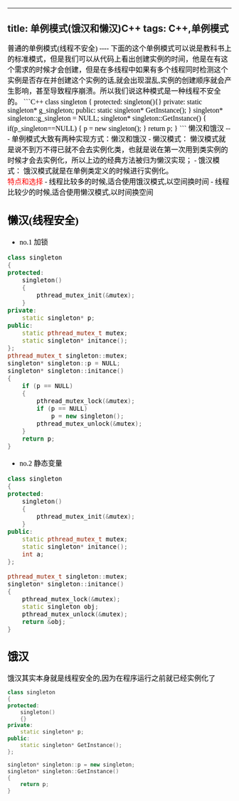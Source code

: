 -----
title: 单例模式(饿汉和懒汉)C++
tags: C++,单例模式
-----
<font face="微软雅黑" size="3" color ="black">
普通的单例模式(线程不安全)
----
下面的这个单例模式可以说是教科书上的标准模式，但是我们可以从代码上看出创建实例的时间，他是在有这个需求的时候才会创建，但是在多线程中如果有多个线程同时检测这个实例是否存在并创建这个实例的话,就会出现混乱,实例的创建顺序就会产生影响，甚至导致程序崩溃。所以我们说这种模式是一种线程不安全的。
<!-- more -->
```C++
class singleton
{
protected:
	singleton(){}
private:
	static singleton* g_singleton;
public:
	static singleton* GetInstance();
}
singleton* singleton::g_singleton = NULL;
singleton* singleton::GetInstance()
{
	if(p_singleton==NULL)
	{
		p = new singleton();
	}
	return p;
}
```
懒汉和饿汉
---
单例模式大致有两种实现方式：懒汉和饿汉
-  懒汉模式： 懒汉模式就是说不到万不得已就不会去实例化类，也就是说在第一次用到类实例的时候才会去实例化，所以上边的经典方法被归为懒汉实现；
-  饿汉模式： 饿汉模式就是在单例类定义的时候进行实例化。</br>
<font color="red">特点和选择</font>
-  线程比较多的时候,适合使用饿汉模式,以空间换时间
-  线程比较少的时候,适合使用懒汉模式,以时间换空间

懒汉(线程安全)
---

- no.1 加锁

```C++
class singleton
{
protected:
	singleton()
	{
		pthread_mutex_init(&mutex);
	}
private:
	static singleton* p;
public:
	static pthread_mutex_t mutex;
	static singleton* initance();
};
pthread_mutex_t singleton::mutex;
singleton* singleton::p = NULL;
singleton* singleton::initance()
{
	if (p == NULL)
	{
		pthread_mutex_lock(&mutex);
		if (p == NULL)
			p = new singleton();
		pthread_mutex_unlock(&mutex);
	}
	return p;
}
```

- no.2 静态变量

```C++
class singleton
{
protected:
    singleton()
    {
        pthread_mutex_init(&mutex);
    }
public:
    static pthread_mutex_t mutex;
    static singleton* initance();
    int a;
};

pthread_mutex_t singleton::mutex;
singleton* singleton::initance()
{
    pthread_mutex_lock(&mutex);
    static singleton obj;
    pthread_mutex_unlock(&mutex);
    return &obj;
}
```
饿汉
---

饿汉其实本身就是线程安全的,因为在程序运行之前就已经实例化了</font>
```c++
class singleton
{
protected:
	singleton()
	{}
private:
	static singleton* p;
public:
	static singleton* GetInstance();
};

singleton* singleton::p = new singleton;
singleton* singleton::GetInstance()
{
	return p;
}
```

